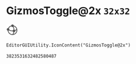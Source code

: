 # GizmosToggle@2x `32x32`
<img src="/img/GizmosToggle@2x.png" width=32 height=32>

``` CSharp
EditorGUIUtility.IconContent("GizmosToggle@2x")
```
```
3823531632482580487
```

